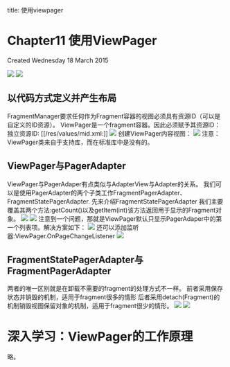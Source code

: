 title: 使用viewpager 

#  Chapter11 使用ViewPager 
Created Wednesday 18 March 2015

![](/data/dokuwiki/booknote/androidprogramming/pasted/20150521-085306.png)
![](/data/dokuwiki/booknote/androidprogramming/pasted/20150521-085309.png)

##  以代码方式定义并产生布局 
FragmentManager要求任何作为Fragment容器的视图必须具有资源ID（可以是自定义的ID资源）。
ViewPager是一个fragment容器。因此必须赋予其资源ID：
独立资源ID: [[/res/values/mid.xml:]]
![](/data/dokuwiki/booknote/androidprogramming/pasted/20150521-085319.png)
创建ViewPager内容视图：
![](/data/dokuwiki/booknote/androidprogramming/pasted/20150521-085329.png)
注意：ViewPager类来自于支持库，而在标准库中是没有的。

##  ViewPager与PagerAdapter 
ViewPager与PagerAdaper有点类似与AdapterView与Adapter的关系。
我们可以是使用PagerAdapter的两个子类工作FragmentPagerAdapter、FragmentStatePagerAdapter.
先来介绍FragmentStatePagerAdapter
我们主要覆盖其两个方法:getCount()以及getItem(int)该方法返回用于显示的Fragment对象。
![](/data/dokuwiki/booknote/androidprogramming/pasted/20150521-085343.png)
![](/data/dokuwiki/booknote/androidprogramming/pasted/20150521-085347.png)
注意到一个问题，那就是ViewPager默认只显示PagerAdaper中的第一个列表项。解决方案如下：
![](/data/dokuwiki/booknote/androidprogramming/pasted/20150521-085352.png)
还可以添加监听器:ViewPager.OnPageChangeListener
![](/data/dokuwiki/booknote/androidprogramming/pasted/20150521-085355.png)

##  FragmentStatePagerAdapter与FragmentPagerAdapter 
两者的唯一区别就是在卸载不需要的fragment的处理方式不一样。
前者采用保存状态并销毁的机制，适用于fragment很多的情形
后者采用detach(Fragment)的机制销毁视图保留对象的机制，适用于fragment很少的情形。
![](/data/dokuwiki/booknote/androidprogramming/pasted/20150521-085403.png)
![](/data/dokuwiki/booknote/androidprogramming/pasted/20150521-085406.png)

#  深入学习：ViewPager的工作原理 
略。


